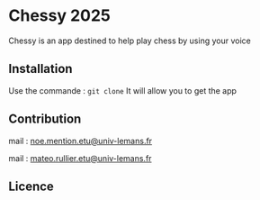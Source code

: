 # Chessy 2025
Chessy is an app destined to help play chess by using your voice
## Installation
Use the commande : ``` git clone ```
It will allow you to get the app

## Contribution
mail : noe.mention.etu@univ-lemans.fr

mail : mateo.rullier.etu@univ-lemans.fr

## Licence
